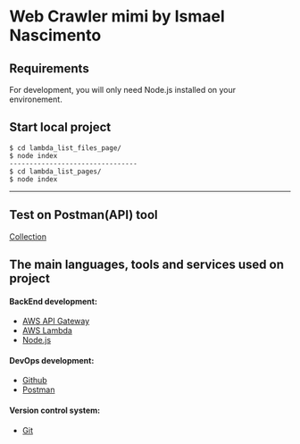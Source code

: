 # Web Crawler mimi by Ismael Nascimento

## Requirements

For development, you will only need Node.js installed on your environement.

## Start local project

    $ cd lambda_list_files_page/
    $ node index
    --------------------------------
    $ cd lambda_list_pages/
    $ node index

---

## Test on Postman(API) tool

[Collection](https://github.com/IsmaelNascimento/web_crawler_mimi/blob/master/d3_challenge.postman_collection.json)


## The main languages, tools and services used on project

#### BackEnd development:
- [AWS API Gateway](https://aws.amazon.com/api-gateway/?nc1=h_ls)
- [AWS Lambda](https://aws.amazon.com/lambda/?nc1=h_ls)
- [Node.js](https://nodejs.org/en/)

#### DevOps development:
- [Github](https://github.com/)
- [Postman](https://www.getpostman.com/)

#### Version control system:
- [Git](https://git-scm.com/)
